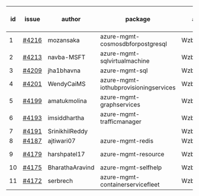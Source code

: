 | id | issue | author | package | assignee | bot advice | created date of issue | target release date | date from target |
| ------ | ------ | ------ | ------ | ------ | ------ | ------ | ------ | :-----: |
| 1 | [#4216](https://github.com/Azure/sdk-release-request/issues/4216) | mozansaka | azure-mgmt-cosmosdbforpostgresql | Wzb123456789 |  | 05-30 | 06-23 |  |
| 2 | [#4213](https://github.com/Azure/sdk-release-request/issues/4213) | navba-MSFT | azure-mgmt-sqlvirtualmachine | Wzb123456789 |  | 05-30 | 06-23 |  |
| 3 | [#4209](https://github.com/Azure/sdk-release-request/issues/4209) | jha1bhavna | azure-mgmt-sql | Wzb123456789 |  | 05-29 | 06-23 |  |
| 4 | [#4201](https://github.com/Azure/sdk-release-request/issues/4201) | WendyCaiMS | azure-mgmt-iothubprovisioningservices | Wzb123456789 |  | 05-25 | 06-23 |  |
| 5 | [#4199](https://github.com/Azure/sdk-release-request/issues/4199) | amatukmolina | azure-mgmt-graphservices | Wzb123456789 | FirstGA | 05-25 | 06-23 |  |
| 6 | [#4193](https://github.com/Azure/sdk-release-request/issues/4193) | imsiddhartha | azure-mgmt-trafficmanager | Wzb123456789 |  | 05-25 | 06-23 |  |
| 7 | [#4191](https://github.com/Azure/sdk-release-request/issues/4191) | SrinikhilReddy |  | Wzb123456789 |  | 05-23 | 06-23 |  |
| 8 | [#4187](https://github.com/Azure/sdk-release-request/issues/4187) | ajtiwari07 | azure-mgmt-redis | Wzb123456789 |  | 05-22 | 06-23 |  |
| 9 | [#4179](https://github.com/Azure/sdk-release-request/issues/4179) | harshpatel17 | azure-mgmt-resource | Wzb123456789 | MultiAPI HoldOn | 05-18 | 06-23 |  |
| 10 | [#4175](https://github.com/Azure/sdk-release-request/issues/4175) | BharathaAravind | azure-mgmt-selfhelp | Wzb123456789 | FirstGA | 05-18 | 06-23 |  |
| 11 | [#4172](https://github.com/Azure/sdk-release-request/issues/4172) | serbrech | azure-mgmt-containerservicefleet | Wzb123456789 | FirstBeta | 05-18 | 06-23 |  |
